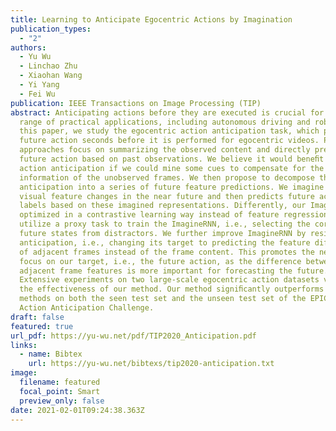 ```yaml
---
title: Learning to Anticipate Egocentric Actions by Imagination
publication_types:
  - "2"
authors:
  - Yu Wu
  - Linchao Zhu
  - Xiaohan Wang
  - Yi Yang
  - Fei Wu
publication: IEEE Transactions on Image Processing (TIP)
abstract: Anticipating actions before they are executed is crucial for a wide
  range of practical applications, including autonomous driving and robotics. In
  this paper, we study the egocentric action anticipation task, which predicts
  future action seconds before it is performed for egocentric videos. Previous
  approaches focus on summarizing the observed content and directly predicting
  future action based on past observations. We believe it would beneﬁt the
  action anticipation if we could mine some cues to compensate for the missing
  information of the unobserved frames. We then propose to decompose the action
  anticipation into a series of future feature predictions. We imagine how the
  visual feature changes in the near future and then predicts future action
  labels based on these imagined representations. Differently, our ImagineRNN is
  optimized in a contrastive learning way instead of feature regression. We
  utilize a proxy task to train the ImagineRNN, i.e., selecting the correct
  future states from distractors. We further improve ImagineRNN by residual
  anticipation, i.e., changing its target to predicting the feature difference
  of adjacent frames instead of the frame content. This promotes the network to
  focus on our target, i.e., the future action, as the difference between
  adjacent frame features is more important for forecasting the future.
  Extensive experiments on two large-scale egocentric action datasets validate
  the effectiveness of our method. Our method signiﬁcantly outperforms previous
  methods on both the seen test set and the unseen test set of the EPIC Kitchens
  Action Anticipation Challenge.
draft: false
featured: true
url_pdf: https://yu-wu.net/pdf/TIP2020_Anticipation.pdf
links:
  - name: Bibtex
    url: https://yu-wu.net/bibtexs/tip2020-anticipation.txt
image:
  filename: featured
  focal_point: Smart
  preview_only: false
date: 2021-02-01T09:24:38.363Z
---
```


